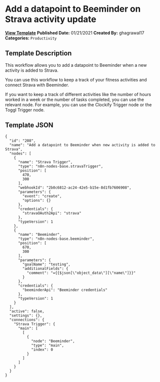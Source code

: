 # Add a datapoint to Beeminder on Strava activity update

**[View Template](https://n8n.io/workflows/900-/)**  **Published Date:** 01/21/2021  **Created By:** ghagrawal17  **Categories:** `Productivity`  

## Template Description

This workflow allows you to add a datapoint to Beeminder when a new activity is added to Strava.

You can use this workflow to keep a track of your fitness activities and connect Strava with Beeminder.

If you want to keep a track of different activities like the number of hours worked in a week or the number of tasks completed, you can use the relevant node. For example, you can use the Clockify Trigger node or the Toggl Trigger node.




## Template JSON

```
{
  "id": "208",
  "name": "Add a datapoint to Beeminder when new activity is added to Strava",
  "nodes": [
    {
      "name": "Strava Trigger",
      "type": "n8n-nodes-base.stravaTrigger",
      "position": [
        470,
        300
      ],
      "webhookId": "2b0c6812-ac24-42e5-b15e-8d1fb7606908",
      "parameters": {
        "event": "create",
        "options": {}
      },
      "credentials": {
        "stravaOAuth2Api": "strava"
      },
      "typeVersion": 1
    },
    {
      "name": "Beeminder",
      "type": "n8n-nodes-base.beeminder",
      "position": [
        670,
        300
      ],
      "parameters": {
        "goalName": "testing",
        "additionalFields": {
          "comment": "={{$json[\"object_data\"][\"name\"]}}"
        }
      },
      "credentials": {
        "beeminderApi": "Beeminder credentials"
      },
      "typeVersion": 1
    }
  ],
  "active": false,
  "settings": {},
  "connections": {
    "Strava Trigger": {
      "main": [
        [
          {
            "node": "Beeminder",
            "type": "main",
            "index": 0
          }
        ]
      ]
    }
  }
}
```
